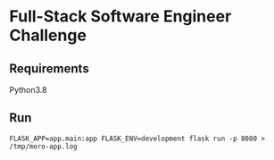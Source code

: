 # Full-Stack Software Engineer Challenge

## Requirements

Python3.8


## Run

```
FLASK_APP=app.main:app FLASK_ENV=development flask run -p 8080 > /tmp/moro-app.log
```
